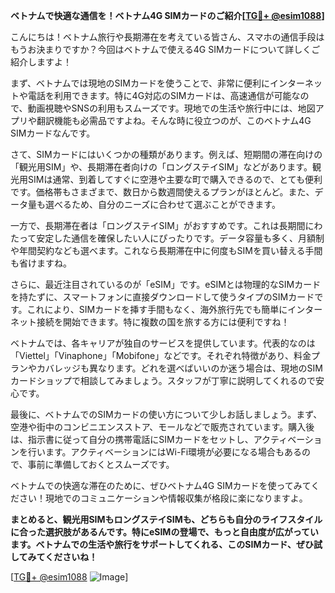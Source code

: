 **ベトナムで快適な通信を！ベトナム4G SIMカードのご紹介[[TG💪+ @esim1088](https://t.me/s/esim1088)]**

こんにちは！ベトナム旅行や長期滞在を考えている皆さん、スマホの通信手段はもうお決まりですか？今回はベトナムで使える4G SIMカードについて詳しくご紹介しますよ！

まず、ベトナムでは現地のSIMカードを使うことで、非常に便利にインターネットや電話を利用できます。特に4G対応のSIMカードは、高速通信が可能なので、動画視聴やSNSの利用もスムーズです。現地での生活や旅行中には、地図アプリや翻訳機能も必需品ですよね。そんな時に役立つのが、このベトナム4G SIMカードなんです。

さて、SIMカードにはいくつかの種類があります。例えば、短期間の滞在向けの「観光用SIM」や、長期滞在者向けの「ロングステイSIM」などがあります。観光用SIMは通常、到着してすぐに空港や主要な町で購入できるので、とても便利です。価格帯もさまざまで、数日から数週間使えるプランがほとんど。また、データ量も選べるため、自分のニーズに合わせて選ぶことができます。

一方で、長期滞在者は「ロングステイSIM」がおすすめです。これは長期間にわたって安定した通信を確保したい人にぴったりです。データ容量も多く、月額制や年間契約なども選べます。これなら長期滞在中に何度もSIMを買い替える手間も省けますね。

さらに、最近注目されているのが「eSIM」です。eSIMとは物理的なSIMカードを持たずに、スマートフォンに直接ダウンロードして使うタイプのSIMカードです。これにより、SIMカードを挿す手間もなく、海外旅行先でも簡単にインターネット接続を開始できます。特に複数の国を旅する方には便利ですね！

ベトナムでは、各キャリアが独自のサービスを提供しています。代表的なのは「Viettel」「Vinaphone」「Mobifone」などです。それぞれ特徴があり、料金プランやカバレッジも異なります。どれを選べばいいのか迷う場合は、現地のSIMカードショップで相談してみましょう。スタッフが丁寧に説明してくれるので安心です。

最後に、ベトナムでのSIMカードの使い方について少しお話しましょう。まず、空港や街中のコンビニエンスストア、モールなどで販売されています。購入後は、指示書に従って自分の携帯電話にSIMカードをセットし、アクティベーションを行います。アクティベーションにはWi-Fi環境が必要になる場合もあるので、事前に準備しておくとスムーズです。

ベトナムでの快適な滞在のために、ぜひベトナム4G SIMカードを使ってみてください！現地でのコミュニケーションや情報収集が格段に楽になりますよ。

**まとめると、観光用SIMもロングステイSIMも、どちらも自分のライフスタイルに合った選択肢があるんです。特にeSIMの登場で、もっと自由度が広がっています。ベトナムでの生活や旅行をサポートしてくれる、このSIMカード、ぜひ試してみてくださいね！**

[[TG💪+ @esim1088](https://t.me/s/esim1088) ![Image](https://i.postimg.cc/Y0z9fWf4/image.png)]